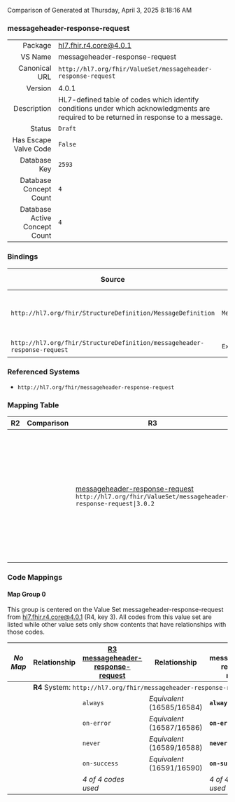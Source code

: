 Comparison of 
Generated at Thursday, April 3, 2025 8:18:16 AM

### messageheader-response-request

|      |     |
| ---: | --- |
| Package | hl7.fhir.r4.core@4.0.1 |
| VS Name | messageheader-response-request |
| Canonical URL | `http://hl7.org/fhir/ValueSet/messageheader-response-request` |
| Version | 4.0.1 |
| Description | HL7-defined table of codes which identify conditions under which acknowledgments are required to be returned in response to a message. |
| Status | `Draft` |
| Has Escape Valve Code | `False` |
| Database Key | `2593` |
| Database Concept Count | `4` |
| Database Active Concept Count | `4` |
### Bindings

| Source | Element | Binding | Strength | Element Short |
| ------ | ------- | ------- | -------- | ------------- |
| `http://hl7.org/fhir/StructureDefinition/MessageDefinition` | `MessageDefinition.responseRequired` | `http://hl7.org/fhir/ValueSet/messageheader-response-request\|4.0.1` | `Required` | always \| on-error \| never \| on-success |
| `http://hl7.org/fhir/StructureDefinition/messageheader-response-request` | `Extension.value[x]` | `http://hl7.org/fhir/ValueSet/messageheader-response-request\|4.0.1` | `Required` | Value of extension |

### Referenced Systems

* `http://hl7.org/fhir/messageheader-response-request`
### Mapping Table

| R2 | Comparison | R3 | Comparison | R4 | Comparison | R4B | Comparison | R5
| --- | --- | --- | --- | --- | --- | --- | --- | ---
| | | [messageheader-response-request](/docs/R3/ValueSets/MessageheaderResponseRequest.md)<br/> `http://hl7.org/fhir/ValueSet/messageheader-response-request\|3.0.2` | →→→→→→→<br/>``<br/>- DBKey: `1610`<br/>- Reviewed: `n/a`<br/>- By: `n/a`<br/>→→→→→→→<hr/>←←←←←←←<br/>``<br/>- DBKey: `1609`<br/>- Reviewed: `n/a`<br/>- By: `n/a`<br/>←←←←←←←| [messageheader-response-request](/docs/R4/ValueSets/MessageheaderResponseRequest.md)<br/> `http://hl7.org/fhir/ValueSet/messageheader-response-request\|4.0.1` | →→→→→→→<br/>`Equivalent`<br/>- DBKey: `1611`<br/>- Reviewed: `n/a`<br/>- By: `n/a`<br/>→→→→→→→<hr/>←←←←←←←<br/>`Equivalent`<br/>- DBKey: `1612`<br/>- Reviewed: `n/a`<br/>- By: `n/a`<br/>←←←←←←←| [messageheader-response-request](/docs/R4B/ValueSets/MessageheaderResponseRequest.md)<br/> `http://hl7.org/fhir/ValueSet/messageheader-response-request\|4.3.0` | →→→→→→→<br/>`Equivalent`<br/>- DBKey: `929`<br/>- Reviewed: `n/a`<br/>- By: `n/a`<br/>→→→→→→→<hr/>←←←←←←←<br/>`Equivalent`<br/>- DBKey: `1190`<br/>- Reviewed: `n/a`<br/>- By: `n/a`<br/>←←←←←←←| [MessageheaderResponseRequest](/docs/R5/ValueSets/MessageheaderResponseRequest.md)<br/> `http://hl7.org/fhir/ValueSet/messageheader-response-request\|5.0.0` 

### Code Mappings


#### Map Group 0

This group is centered on the Value Set messageheader-response-request from hl7.fhir.r4.core@4.0.1 (R4, key 3).
All codes from this value set are listed while other value sets only show contents that have relationships with those codes.

| *No Map* | Relationship | [R3 messageheader-response-request](/docs/R3/ValueSets/MessageheaderResponseRequest.md)| Relationship | R4 messageheader-response-request| Relationship | [R4B messageheader-response-request](/docs/R4B/ValueSets/MessageheaderResponseRequest.md)| Relationship | [R5 MessageheaderResponseRequest](/docs/R5/ValueSets/MessageheaderResponseRequest.md)
| --- | --- | --- | --- | --- | --- | --- | --- | ---
| <td colspan="8">**R4** System: `http://hl7.org/fhir/messageheader-response-request`
| | | `always`| _Equivalent_ <br/>(16585/16584)| **`always`**| _Equivalent_ <br/>(16592/16593)| `always`| _Equivalent_ <br/>(8997/11306)| `always`
| | | `on-error`| _Equivalent_ <br/>(16587/16586)| **`on-error`**| _Equivalent_ <br/>(16594/16595)| `on-error`| _Equivalent_ <br/>(8999/11308)| `on-error`
| | | `never`| _Equivalent_ <br/>(16589/16588)| **`never`**| _Equivalent_ <br/>(16596/16597)| `never`| _Equivalent_ <br/>(8998/11307)| `never`
| | | `on-success`| _Equivalent_ <br/>(16591/16590)| **`on-success`**| _Equivalent_ <br/>(16598/16599)| `on-success`| _Equivalent_ <br/>(9000/11309)| `on-success`
| | | *4 of 4 codes used* | | *4 of 4 codes used* | | *4 of 4 codes used* | | *4 of 4 codes used* 

